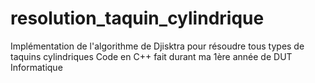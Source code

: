 # resolution_taquin_cylindrique
Implémentation de l'algorithme de Djisktra pour résoudre tous types de taquins cylindriques
Code en C++ fait durant ma 1ère année de DUT Informatique
